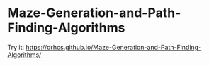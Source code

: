 # Maze-Generation-and-Path-Finding-Algorithms
Try it: https://drhcs.github.io/Maze-Generation-and-Path-Finding-Algorithms/
